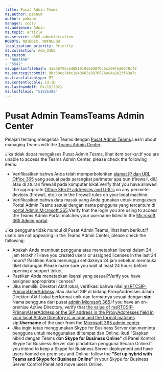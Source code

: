 ```yaml
---
title: Pusat Admin Teams
ms.author: pebaum
author: pebaum
manager: scotv
ms.audience: Admin
ms.topic: article
ms.service: o365-administration
ROBOTS: NOINDEX, NOFOLLOW
localization_priority: Priority
ms.collection: Adm_O365
ms.custom:
- "9002890"
- "5542"
ms.openlocfilehash: 4a3a0796cedd81919066d870c5ca99fe2e978cf8
ms.sourcegitcommit: 8bc60ec34bc1e40685e3976576e04a2623f63a7c
ms.translationtype: MT
ms.contentlocale: id-ID
ms.lasthandoff: 04/15/2021
ms.locfileid: "51826382"
---
```

# <a name="teams-admin-center"></a><span data-ttu-id="48bd1-102">Pusat Admin Teams</span><span class="sxs-lookup"><span data-stu-id="48bd1-102">Teams Admin Center</span></span>

<span data-ttu-id="48bd1-103">Pelajari tentang mengelola Teams dengan [Pusat Admin Teams](https://docs.microsoft.com/microsoftteams/manage-teams-skypeforbusiness-admin-center).</span><span class="sxs-lookup"><span data-stu-id="48bd1-103">Learn about managing Teams with the [Teams Admin Center](https://docs.microsoft.com/microsoftteams/manage-teams-skypeforbusiness-admin-center).</span></span>

<span data-ttu-id="48bd1-104">Jika tidak dapat mengakses Pusat Admin Teams, lihat item berikut:</span><span class="sxs-lookup"><span data-stu-id="48bd1-104">If you are unable to access the Teams Admin Center, please check the following items:</span></span>

- <span data-ttu-id="48bd1-105">Verifikasikan bahwa Anda telah memperbolehkan [alamat IP dan URL Office 365](https://docs.microsoft.com/Office365/Enterprise/office-365-ip-web-service) yang sesuai pada perangkat perimeter apa pun (firewall, dll.) atau di aturan firewall pada komputer lokal.</span><span class="sxs-lookup"><span data-stu-id="48bd1-105">Verify that you have allowed the appropriate [Office 365 IP addresses and URL's](https://docs.microsoft.com/Office365/Enterprise/office-365-ip-web-service) on any perimeter devices (firewall, etc.) or in the firewall rules on your local machine.</span></span>
- <span data-ttu-id="48bd1-106">Verifikasikan bahwa data masuk yang Anda gunakan untuk mengakses Portal Admin Teams sesuai dengan nama pengguna yang tercantum di [portal Admin Microsoft 365](https://admin.microsoft.com/Adminportal/Home?source=applauncher#/users).</span><span class="sxs-lookup"><span data-stu-id="48bd1-106">Verify that the login you are using to access the Teams Admin Portal matches your username listed in the [Microsoft 365 Admin portal](https://admin.microsoft.com/Adminportal/Home?source=applauncher#/users).</span></span>

<span data-ttu-id="48bd1-107">Jika pengguna tidak muncul di Pusat Admin Teams, lihat item berikut:</span><span class="sxs-lookup"><span data-stu-id="48bd1-107">If users are not appearing in the Teams Admin Center, please check the following:</span></span>

- <span data-ttu-id="48bd1-108">Apakah Anda membuat pengguna atau menetapkan lisensi dalam 24 jam terakhir?</span><span class="sxs-lookup"><span data-stu-id="48bd1-108">Have you created users or assigned licenses in the last 24 hours?</span></span> <span data-ttu-id="48bd1-109">Pastikan Anda menunggu setidaknya 24 jam sebelum membuka tiket dukungan.</span><span class="sxs-lookup"><span data-stu-id="48bd1-109">Please make sure you wait at least 24 hours before opening a support ticket.</span></span>
- <span data-ttu-id="48bd1-110">Pastikan Anda menetapkan lisensi yang sesuai?</span><span class="sxs-lookup"><span data-stu-id="48bd1-110">Verify you have assigned appropriate licenses?</span></span>
- <span data-ttu-id="48bd1-111">Jika memiliki Direktori Aktif lokal, verifikasi bahwa nilai [msRTCSIP-PrimaryUserAddress](https://docs.microsoft.com/skypeforbusiness/troubleshoot/online-configuration/msrtcsip-primaryuseraddress-proxyaddaddress) atau alamat SIP di bidang ProxyAddresses dalam Direktori Aktif lokal berformat unik dan formatnya sesuai dengan **sip:** Nama pengguna dari pusat [admin Microsoft 365](https://admin.microsoft.com/Adminportal/Home?source=applauncher#/users).</span><span class="sxs-lookup"><span data-stu-id="48bd1-111">If you have an on-premise Active Directory, verify that [the value of msRTCSIP-PrimaryUserAddress or the SIP address in the ProxyAddresses field in your local Active Directory is unique and the format matches](https://docs.microsoft.com/skypeforbusiness/troubleshoot/online-configuration/msrtcsip-primaryuseraddress-proxyaddaddress) sip:**Username** of the user from the [Microsoft 365 admin center](https://admin.microsoft.com/Adminportal/Home?source=applauncher#/users).</span></span>
- <span data-ttu-id="48bd1-112">Jika ingin tetap menggunakan Skype for Business Server dan meminta pengguna untuk menggunakan di tempat dan Online: ikuti "Siapkan hibrid dengan Teams dan **Skype for Business Online"** di Panel Kontrol Skype for Business Server dan pindahkan pengguna Secara Online.</span><span class="sxs-lookup"><span data-stu-id="48bd1-112">If you intend to keep a Skype for Business Server deployment and have users homed on-premises and Online: follow the **"Set up hybrid with Teams and Skype for Business Online"** in your Skype for Business Server Control Panel and move users Online.</span></span>
